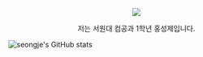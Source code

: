 
<!--
**seongje4954/seongje4954** is a ✨ _special_ ✨ repository because its `README.md` (this file) appears on your GitHub profile.

Here are some ideas to get you started:

- 🔭 I’m currently working on ...
- 🌱 I’m currently learning ...
- 👯 I’m looking to collaborate on ...
- 🤔 I’m looking for help with ...
- 💬 Ask me about ...
- 📫 How to reach me: ...
- 😄 Pronouns: ...
- ⚡ Fun fact: ...
-->
<p align="center">
  <img src="https://readme-typing-svg.demolab.com/?lines=안녕하세요!+저는+홍성제입니다.;서원대+컴공+1학년+👨‍💻;C+언어+Python+열공중🔥" />
</p>

<p align="center">
  저는 서원대 컴공과 1학년 홍성제입니다.<br>

![seongje's GitHub stats](https://github-readme-stats.vercel.app/api?username=seongje4954&show_icons=true&theme=radical)
